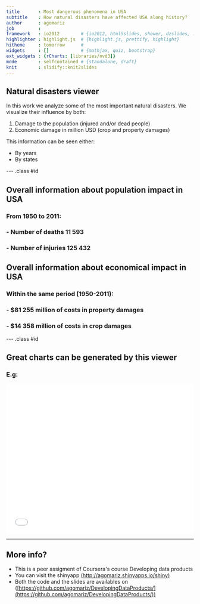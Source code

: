 ```yaml
---
title       : Most dangerous phenomena in USA
subtitle    : How natural disasters have affected USA along history?
author      : agomariz
job         : 
framework   : io2012        # {io2012, html5slides, shower, dzslides, ...}
highlighter : highlight.js  # {highlight.js, prettify, highlight}
hitheme     : tomorrow      # 
widgets     : []            # {mathjax, quiz, bootstrap}
ext_widgets : {rCharts: [libraries/nvd3]}
mode        : selfcontained # {standalone, draft}
knit        : slidify::knit2slides
---
```


## Natural disasters viewer

In this work we analyze some of the most important natural disasters.
We visualize their influence by both:

1. Damage to the population (injured and/or dead people)
2. Economic damage in million USD (crop and property damages)

This information can be seen either:
- By years
- By states

--- .class #id 

## Overall information about population impact in USA



### From 1950 to 2011:
### - Number of deaths 11 593
### - Number of injuries 125 432

## Overall information about economical impact in USA

### Within the same period (1950-2011):
### - $81 255 million of costs in **property damages**

### - $14 358 million of costs in **crop damages**

--- .class #id 

## Great charts can be generated by this viewer

### E.g:

<iframe src=' assets/fig/nvd3plot2.html ' scrolling='no' frameBorder='0' seamless class='rChart nvd3 ' id=iframe- economicDamage ></iframe> <style>iframe.rChart{ width: 100%; height: 400px;}</style>

---

## More info?
- This is a peer assigment of Coursera's course Developing data products
- You can visit the shinyapp [(http://agomariz.shinyapps.io/shiny)](http://agomariz.shinyapps.io/shiny)
- Both the code and the slides are availables on ([https://github.com/agomariz/DevelopingDataProducts/](https://github.com/agomariz/DevelopingDataProducts/))

